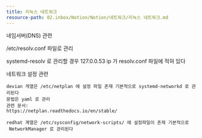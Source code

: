 ```yaml
---
title: 리눅스 네트워크
resource-path: 02.inbox/Notion/Notion/네트워크/리눅스 네트워크.md
---
```

네임서버(DNS) 관련

/etc/resolv.conf 파일로 관리

systemd-resolv 로 관리할 경우 127.0.0.53 ip 가 resolv.conf 파일에 적혀 있다

네트워크 설정 관련

```
devian 게열은 /etc/netplan 에 설정 파일 존재 기본적으로 systemd-networkd 로 관리된다
문법은 yaml 로 관리
관련 문서:
https://netplan.readthedocs.io/en/stable/
```

```
redhat 계열은 /etc/sysconfig/network-scripts/ 에 설정파일이 존제 기본적으로
 NetworkManager 로 관리된다
```